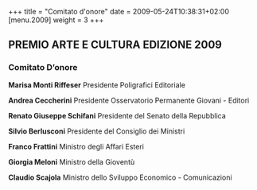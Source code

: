 +++
title = "Comitato d'onore"
date = 2009-05-24T10:38:31+02:00
[menu.2009]
weight = 3
+++

## PREMIO ARTE E CULTURA EDIZIONE 2009

### Comitato D’onore

**Marisa Monti Riffeser**
Presidente Poligrafici Editoriale

**Andrea Ceccherini**
Presidente Osservatorio Permanente Giovani - Editori

**Renato Giuseppe Schifani**
Presidente del Senato della Repubblica

**Silvio Berlusconi**
Presidente del Consiglio dei Ministri

**Franco Frattini**
Ministro degli Affari Esteri

**Giorgia Meloni**
Ministro della Gioventù

**Claudio Scajola**
Ministro dello Sviluppo Economico - Comunicazioni 

